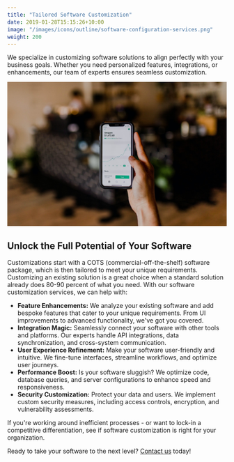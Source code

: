 ```yaml
---
title: "Tailored Software Customization"
date: 2019-01-28T15:15:26+10:00
image: "/images/icons/outline/software-configuration-services.png"
weight: 200
---
```


 We specialize in customizing software solutions to align perfectly with your business goals. Whether you need personalized features, integrations, or enhancements, our team of experts ensures seamless customization.

![Accounting Services](/images/austin-distel-nGc5RT2HmF0-unsplash.jpg)

## Unlock the Full Potential of Your Software

Customizations start with a COTS (commercial-off-the-shelf) software package, which is then tailored to meet your unique requirements. Customizing an existing solution is a great choice when a standard solution already does 80-90 percent of what you need. With our software customization services, we can help with:

* **Feature Enhancements:** We analyze your existing software and add bespoke features that cater to your unique requirements. From UI improvements to advanced functionality, we've got you covered.
* **Integration Magic:** Seamlessly connect your software with other tools and platforms. Our experts handle API integrations, data synchronization, and cross-system communication.
* **User Experience Refinement:** Make your software user-friendly and intuitive. We fine-tune interfaces, streamline workflows, and optimize user journeys.
* **Performance Boost:** Is your software sluggish? We optimize code, database queries, and server configurations to enhance speed and responsiveness.
* **Security Customization:** Protect your data and users. We implement custom security measures, including access controls, encryption, and vulnerability assessments.

If you're working around inefficient processes - or want to lock-in a competitive differentiation, see if software customization is right for your organization.

Ready to take your software to the next level? [Contact us](/contact) today!
